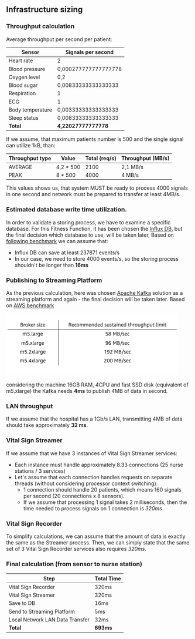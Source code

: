 ## Infrastructure sizing
### Throughput calculation

Average throughput per second per patient:

| Sensor           | Signals per second   |
|------------------|----------------------|
| Heart rate       | 2                    |
| Blood pressure   | 0,000277777777777778 |
| Oxygen level     | 0,2                  |
| Blood sugar      | 0,00833333333333333  |
| Respiration      | 1                    |
| ECG              | 1                    |
| Body temperature | 0,00333333333333333  |
| Sleep status     | 0,00833333333333333  |
| **Total**        | **4,22027777777778** |

If we assume, that maximum patients number is 500 and the single signal can utilize 1kB, than:

| Throughput type | Value     | Total (req/s) | Throughput (MB/s) |
|-----------------|-----------|---------------|-------------------|
| AVERAGE         | 4,2 * 500 | 2100          | 2,1 MB/s          |
| PEAK            | 8 * 500   | 4000          | 4 MB/s            |

This values shows us, that system MUST be ready to process 4000 signals in one second and network must be prepared to transfer at least 4MB/s.

### Estimated database write time utilization.
In order to validate a storing process, we have to examine a specific database.
For this Fitness Function, it has been chosen the [Influx DB](https://www.influxdata.com/), but the final decision which database to use, will be taken later,
Based on [following benchmark](https://medium.com/machbase/performance-testing-and-comparison-of-time-series-databases-influxdb-and-machbase-c35b2fa8d91a)
we can assume that:
* Influx DB can save at least 237871 events/s
* In our case, we need to store 4000 events/s, so the storing process shouldn't be longer than **16ms**

### Publishing to Streaming Platform
As the previous calculation, here was chosen [Apache Kafka](https://kafka.apache.org/) solution as a streaming platform and again - the final decision will be taken later.
Based on [AWS benchmark](https://aws.amazon.com/blogs/big-data/best-practices-for-right-sizing-your-apache-kafka-clusters-to-optimize-performance-and-cost/)

<img src="images/kafka-benchmark.png"> 

considering the machine 16GB RAM, 4CPU and fast SSD disk (equivalent of m5.xlarge) the Kafka needs **4ms** to publish 4MB of data in second.

### LAN throughput
If we assume that the hospital has a 1Gb/s LAN, transmitting 4MB of data should take approximately **32 ms**.

### Vital Sign Streamer
If we assume that we have 3 instances of Vital Sign Streamer services:
* Each instance must handle approximately 8.33 connections (25 nurse stations / 3 services)
* Let's assume that each connection handles requests on separate threads (without considering processor context switching).
  * 1 connection should handle 20 patients, which means 160 signals per second (20 connections x 8 sensors).
  * If we assume that processing 1 signal takes 2 milliseconds, then the time needed to process signals on 1 connection is *320ms*.

### Vital Sign Recorder
To simplify calculations, we can assume that the amount of data is exactly the same as the Streamer process.
Then, we can simply state that the same set of 3 Vital Sign Recorder services also requires *320ms*.


### Final calculation (from sensor to nurse station)

| Step                              | Total Time |
|-----------------------------------|------------|
| Vital Sign Recorder               | 320ms      |
| Vital Sign Streamer               | 320ms      |
| Save to DB                        | 16ms       |
| Send to Streaming Platform        | 5ms        |
| Local Network LAN Data Transfer   | 32ms       |
| **Total**                         | **693ms**  |

